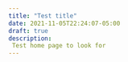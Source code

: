 ```yaml
---
title: "Test title"
date: 2021-11-05T22:24:07-05:00
draft: true
description:
 Test home page to look for
---
```



